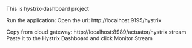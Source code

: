 This is hystrix-dashboard project

Run the application:
Open the url: http://localhost:9195/hystrix

Copy from cloud gateway: http://localhost:8989/actuator/hystrix.stream
Paste it to the Hystrix Dashboard and click Monitor Stream